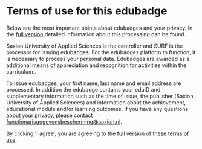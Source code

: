 # Terms of use for this edubadge

Below are the most important points about edubadges and your privacy. In the [full version](https://raw.githubusercontent.com/edubadges/privacy/master/hogeschool-saxion/edubadges-nonformal-text-en.md) detailed information about this processing can be found.

Saxion University of Applied Sciences is the controller and SURF is the processor for issuing edubadges. For the edubadges platform to function, it is necessary to process your personal data. Edubadges are awarded as a additional means of appreciation and recognition for activities within the curriculum..

To issue edubadges, your first name, last name and email address are processed. In addition the edubadge contains your eduID and supplementary information such as the time of issue, the publisher (Saxion University of Applied Sciences) and information about the achievement, educational module and/or learning outcomes. If you have any questions about your privacy, please contact [functionarisgegevensbescherming@saxion.nl](mailto:functionarisgegevensbescherming@saxion.nl).

By clicking 'I agree', you are agreeing to the [full version of these terms of use](https://raw.githubusercontent.com/edubadges/privacy/master/hogeschool-saxion/edubadges-nonformal-text-en.md).